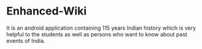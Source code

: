 # Enhanced-Wiki
It is an android application containing 115 years Indian history which is very helpful to the students as well as persons who want  to know about past events of India. 
